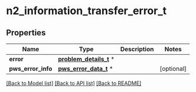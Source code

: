 # n2_information_transfer_error_t

## Properties
Name | Type | Description | Notes
------------ | ------------- | ------------- | -------------
**error** | [**problem_details_t**](problem_details.md) \* |  | 
**pws_error_info** | [**pws_error_data_t**](pws_error_data.md) \* |  | [optional] 

[[Back to Model list]](../README.md#documentation-for-models) [[Back to API list]](../README.md#documentation-for-api-endpoints) [[Back to README]](../README.md)


